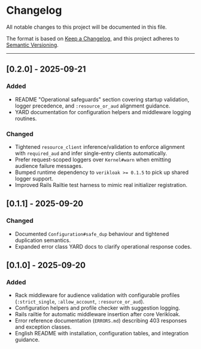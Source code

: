 # Changelog

All notable changes to this project will be documented in this file.

The format is based on [Keep a Changelog](https://keepachangelog.com/en/1.1.0/),
and this project adheres to [Semantic Versioning](https://semver.org/spec/v2.0.0.html).

---

## [0.2.0] - 2025-09-21

### Added
- README "Operational safeguards" section covering startup validation, logger precedence, and `:resource_or_aud` alignment guidance.
- YARD documentation for configuration helpers and middleware logging routines.

### Changed
- Tightened `resource_client` inference/validation to enforce alignment with `required_aud` and infer single-entry clients automatically.
- Prefer request-scoped loggers over `Kernel#warn` when emitting audience failure messages.
- Bumped runtime dependency to `verikloak >= 0.1.5` to pick up shared logger support.
- Improved Rails Railtie test harness to mimic real initializer registration.

## [0.1.1] - 2025-09-20

### Changed
- Documented `Configuration#safe_dup` behaviour and tightened duplication semantics.
- Expanded error class YARD docs to clarify operational response codes.

## [0.1.0] - 2025-09-20

### Added
- Rack middleware for audience validation with configurable profiles (`:strict_single`, `:allow_account`, `:resource_or_aud`).
- Configuration helpers and profile checker with suggestion logging.
- Rails railtie for automatic middleware insertion after core Verikloak.
- Error reference documentation (`ERRORS.md`) describing 403 responses and exception classes.
- English README with installation, configuration tables, and integration guidance.
